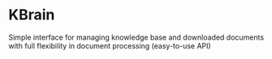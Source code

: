 # KBrain
Simple interface for managing knowledge base and downloaded documents with full flexibility in document processing (easy-to-use API)
